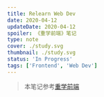 ```yaml
---
title: Relearn Web Dev
date: 2020-04-12
updateDate: 2020-04-12
spoiler: 《重学前端》笔记
type: note
cover: ./study.svg
thumbnail: ./study.svg
status: 'In Progress'
tags: ['Frontend', 'Web Dev']
---
```


<!-- ```toc
from-heading: 2
to-heading: 3
``` -->

> 本笔记参考[重学前端](https://time.geekbang.org/column/intro/100023201)
